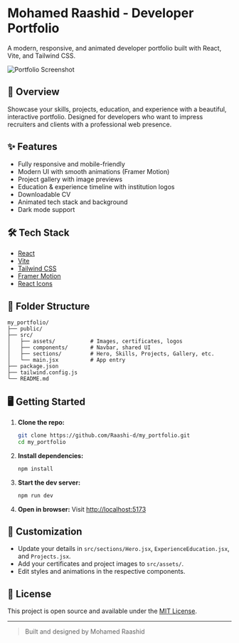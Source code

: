 # Mohamed Raashid - Developer Portfolio

A modern, responsive, and animated developer portfolio built with React, Vite, and Tailwind CSS.

![Portfolio Screenshot](./public/preview.png)

## 🚀 Overview

Showcase your skills, projects, education, and experience with a beautiful, interactive portfolio. Designed for developers who want to impress recruiters and clients with a professional web presence.

## ✨ Features

- Fully responsive and mobile-friendly
- Modern UI with smooth animations (Framer Motion)
- Project gallery with image previews
- Education & experience timeline with institution logos
- Downloadable CV
- Animated tech stack and background
- Dark mode support

## 🛠️ Tech Stack

- [React](https://react.dev/)
- [Vite](https://vitejs.dev/)
- [Tailwind CSS](https://tailwindcss.com/)
- [Framer Motion](https://www.framer.com/motion/)
- [React Icons](https://react-icons.github.io/react-icons/)

## 📂 Folder Structure

```
my_portfolio/
├── public/
├── src/
│   ├── assets/           # Images, certificates, logos
│   ├── components/       # Navbar, shared UI
│   ├── sections/         # Hero, Skills, Projects, Gallery, etc.
│   └── main.jsx          # App entry
├── package.json
├── tailwind.config.js
└── README.md
```

## 🖥️ Getting Started

1. **Clone the repo:**
   ```sh
   git clone https://github.com/Raashi-d/my_portfolio.git
   cd my_portfolio
   ```
2. **Install dependencies:**
   ```sh
   npm install
   ```
3. **Start the dev server:**
   ```sh
   npm run dev
   ```
4. **Open in browser:**
   Visit [http://localhost:5173](http://localhost:5173)

## 📝 Customization

- Update your details in `src/sections/Hero.jsx`, `ExperienceEducation.jsx`, and `Projects.jsx`.
- Add your certificates and project images to `src/assets/`.
- Edit styles and animations in the respective components.


## 📄 License

This project is open source and available under the [MIT License](LICENSE).

---

> Built and designed by Mohamed Raashid
